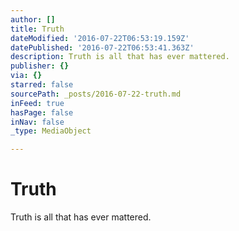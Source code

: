 ```yaml
---
author: []
title: Truth
dateModified: '2016-07-22T06:53:19.159Z'
datePublished: '2016-07-22T06:53:41.363Z'
description: Truth is all that has ever mattered.
publisher: {}
via: {}
starred: false
sourcePath: _posts/2016-07-22-truth.md
inFeed: true
hasPage: false
inNav: false
_type: MediaObject

---
```

# Truth

Truth is all that has ever mattered.